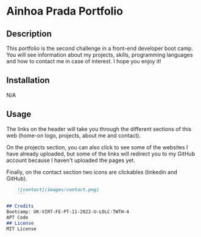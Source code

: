 # Ainhoa Prada Portfolio

## Description

This portfolio is the second challenge in a front-end developer boot camp. You will see information about my projects, skills, programming languages and how to contact me in case of interest. I hope you enjoy it!

## Installation
N/A

## Usage

The links on the header will take you through the different sections of this web (home-on logo, projects, about me and contact).

On the projects section, you can also click to see some of the websites I have already uploaded, but some of the links will redirect you to my GitHub account because I haven't uploaded the pages yet.

Finally, on the contact section two icons are clickables (linkedin and GitHub).

```md
    ![contact](images/contact.png)
    ```

## Credits 
Bootcamp: UK-VIRT-FE-PT-11-2022-U-LOLC-TWTH-4
APT Code
## License
MIT License


